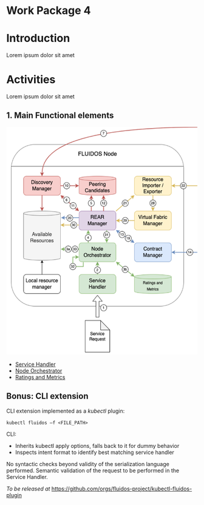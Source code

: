 # Work Package 4

# Introduction

Lorem ipsum dolor sit amet



# Activities

Lorem ipsum dolor sit amet

## 1. Main Functional elements

<p align="center">
<img src="./general_architecture.png" height="600">
</p>

- [Service Handler](./Service-handler.md)
- [Node Orchestrator](./Node-orchestrator.md)
- [Ratings and Metrics](/Work%20Packages/WP3/Ratings-and-metrics.md)

## Bonus: CLI extension
CLI extension implemented as a *kubectl* plugin:
```console
kubectl fluidos –f <FILE_PATH>
```

CLI:
* Inherits kubectl apply options, falls back to it for dummy behavior
* Inspects intent format to identify best matching service handler

No syntactic checks beyond validity of the serialization language performed.
Semantic validation of the request to be performed in the Service Handler.

*To be released at* https://github.com/orgs/fluidos-project/kubectl-fluidos-plugin






